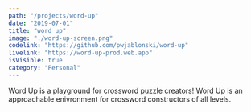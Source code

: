 ```yaml
---
path: "/projects/word-up"
date: "2019-07-01"
title: "word up"
image: "./word-up-screen.png"
codelink: "https://github.com/pwjablonski/word-up"
livelink: "https://word-up-prod.web.app"
isVisible: true
category: "Personal"
---
```


Word Up is a playground for crossword puzzle creators! Word Up is an approachable enivronment for crossword constructors of all levels.